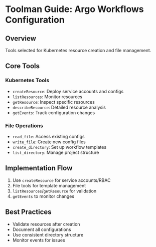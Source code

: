 # Toolman Guide: Argo Workflows Configuration

## Overview
Tools selected for Kubernetes resource creation and file management.

## Core Tools

### Kubernetes Tools
- `createResource`: Deploy service accounts and configs
- `listResources`: Monitor resources
- `getResource`: Inspect specific resources
- `describeResource`: Detailed resource analysis
- `getEvents`: Track configuration changes

### File Operations
- `read_file`: Access existing configs
- `write_file`: Create new config files
- `create_directory`: Set up workflow templates
- `list_directory`: Manage project structure

## Implementation Flow
1. Use `createResource` for service accounts/RBAC
2. File tools for template management
3. `listResources`/`getResource` for validation
4. `getEvents` to monitor changes

## Best Practices
- Validate resources after creation
- Document all configurations
- Use consistent directory structure
- Monitor events for issues